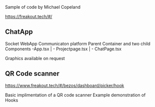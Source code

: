 Sample of code by Michael Copeland

https://freakout.tech/#/

## ChatApp
Socket WebApp Communicaton platform
Parent Container and two child Components 
  -App.tsx
  	|
  	 - Projectpage.tsx
  	|
  	 - ChatPage.tsx

Graphics available on request 

## QR Code scanner
https://www.freakout.tech/#/bezos/dashboard/picker/hook

Basic implimentation of a QR code scanner
Example demonstration of Hooks
